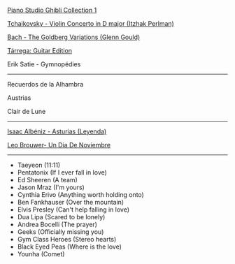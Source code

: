 
[Piano Studio Ghibli Collection 1](https://www.youtube.com/watch?v=HGl75kurxok)

[Tchaikovsky - Violin Concerto in D major (Itzhak Perlman)](https://www.youtube.com/watch?v=QCKL95HAdQ8)

[Bach - The Goldberg Variations (Glenn Gould)](https://www.youtube.com/watch?v=Ah392lnFHxM)

[Tárrega: Guitar Edition](https://www.youtube.com/watch?v=weQz5tGEKwE)

Erik Satie - Gymnopédies

---

Recuerdos de la Alhambra

Austrias

Clair de Lune

---

[Isaac Albéniz - Asturias (Leyenda)](https://www.songsterr.com/a/wsa/isaac-albeniz-asturias-leyenda-tab-s23643)

[Leo Brouwer- Un Dia De Noviembre](https://www.songsterr.com/a/wsa/leo-brouwer-un-dia-de-noviembre-tab-s3376t0)

---

- Taeyeon (11:11)
- Pentatonix (If I ever fall in love)
- Ed Sheeren (A team)
- Jason Mraz (I'm yours)
- Cynthia Erivo (Anything worth holding onto)
- Ben Fankhauser (Over the mountain)
- Elvis Presley (Can't help falling in love)
- Dua Lipa (Scared to be lonely)
- Andrea Bocelli (The prayer)
- Geeks (Officially missing you)
- Gym Class Heroes (Stereo hearts)
- Black Eyed Peas (Where is the love)
- Younha (Comet)
